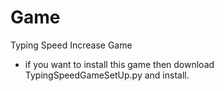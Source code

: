 # Game

Typing Speed Increase Game

- if you want to install this game then download TypingSpeedGameSetUp.py
 and install.
